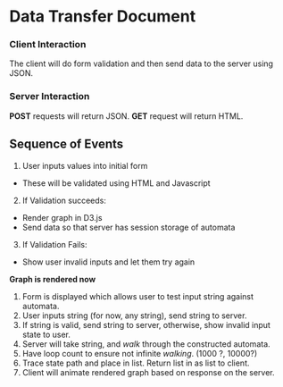 # Data Transfer Document

### Client Interaction

The client will do form validation and then send data to the server using JSON.


### Server Interaction

**POST** requests will return JSON.
**GET** request will return HTML.

## Sequence of Events
1. User inputs values into initial form
  - These will be validated using HTML and Javascript
2. If Validation succeeds:
  - Render graph in D3.js
  - Send data so that server has session storage of automata
3. If Validation Fails:
  - Show user invalid inputs and let them try again

**Graph is rendered now**

1. Form is displayed which allows user to test input string against automata.
2. User inputs string (for now, any string), send string to server.
3. If string is valid, send string to server, otherwise, show invalid input state to user.
4. Server will take string, and *walk* through the constructed automata.
5. Have loop count to ensure not infinite *walking*. (1000 ?, 10000?)
6. Trace state path and place in list. Return list in as list to client.
7. Client will animate rendered graph based on response on the server.


